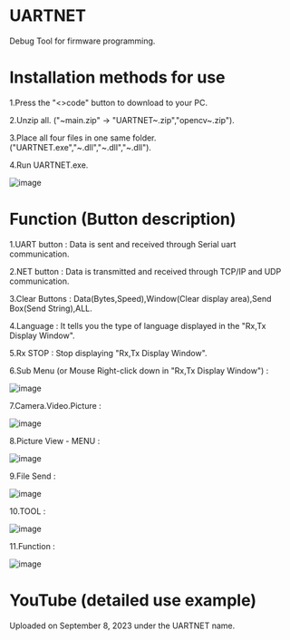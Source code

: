 # UARTNET
  Debug Tool for firmware programming.
# Installation methods for use
  1.Press the "<>code" button to download to your PC.
  
  2.Unzip all. ("~main.zip" → "UARTNET~.zip","opencv~.zip").
  
  3.Place all four files in one same folder.("UARTNET.exe","~.dll","~.dll","~.dll").
  
  4.Run UARTNET.exe.
  
  ![image](https://github.com/MyJungSeYoung/UARTNET/assets/144007480/5ce3ef01-1efc-4d7c-af4b-06eb9e39b0e6)
  
# Function (Button description)
  1.UART button : Data is sent and received through Serial uart communication.
  
  2.NET button  : Data is transmitted and received through TCP/IP and UDP communication.
  
  3.Clear Buttons : Data(Bytes,Speed),Window(Clear display area),Send Box(Send String),ALL.
  
  4.Language : It tells you the type of language displayed in the "Rx,Tx Display Window".
  
  5.Rx STOP : Stop displaying "Rx,Tx Display Window".
  
  6.Sub Menu (or Mouse Right-click down in "Rx,Tx Display Window") :
  
  ![image](https://github.com/MyJungSeYoung/UARTNET/assets/144007480/1a1f5270-0550-45a6-918e-447c55ed07a7)
  
  7.Camera.Video.Picture :
  
  ![image](https://github.com/MyJungSeYoung/UARTNET/assets/144007480/c6cf3128-29b6-434b-b7ce-ae4e1a9a1a94)
  
  8.Picture View - MENU :
  
  ![image](https://github.com/MyJungSeYoung/UARTNET/assets/144007480/10303bca-e529-4b9b-8922-8368e60a2f65)
  
  9.File Send :
  
  ![image](https://github.com/MyJungSeYoung/UARTNET/assets/144007480/c332a592-a4e0-488e-8c75-af4858342eb2)
  
  10.TOOL :
  
  ![image](https://github.com/MyJungSeYoung/UARTNET/assets/144007480/1308edd3-5c4f-4c37-a518-ad289f76d90e)
  
  11.Function :
  
  ![image](https://github.com/MyJungSeYoung/UARTNET/assets/144007480/f5bef2ee-6f5e-4a77-b3de-9d33cf423b1e)
  
# YouTube (detailed use example)
  Uploaded on September 8, 2023 under the UARTNET name.
